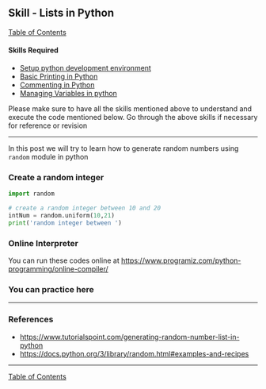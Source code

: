## Skill - Lists in Python
[Table of Contents](https://nagasudhir.blogspot.com/2020/04/taming-python-table-of-contents.html)

#### Skills Required
* [Setup python development environment](https://nagasudhir.blogspot.com/2020/04/setup-python-development-environment_14.html)
* [Basic Printing in Python](https://nagasudhir.blogspot.com/2020/04/basic-printing-in-python.html)
* [Commenting in Python](https://nagasudhir.blogspot.com/2020/04/comments-in-python.html)
* [Managing Variables in python](https://nagasudhir.blogspot.com/2020/04/managing-variables-in-python.html)

Please make sure to have all the skills mentioned above to understand and execute the code mentioned below. Go through the above skills if necessary for reference or revision

<hr/>

In this post we will try to learn how to generate random numbers using `random` module in python

### Create a random integer
```python
import random

# create a random integer between 10 and 20
intNum = random.uniform(10,21)
print('random integer between ')

```

### Online Interpreter
You can run these codes online at https://www.programiz.com/python-programming/online-compiler/

### You can practice here


<hr/>

### References
* https://www.tutorialspoint.com/generating-random-number-list-in-python
* https://docs.python.org/3/library/random.html#examples-and-recipes

<hr/>

[Table of Contents](https://nagasudhir.blogspot.com/2020/04/taming-python-table-of-contents.html)

<!--stackedit_data:
eyJoaXN0b3J5IjpbNTY3Njk2NDIyXX0=
-->